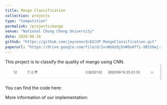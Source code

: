 ```yaml
---
title: Mango Classification
collection: projects
type: "Competition"
permalink: /projects/mango
venue: "National Chung Cheng University"
date: 2020-06-16
github: "https://github.com/joycenerd/AICUP_MangoClassification.git"
paperurl: "https://drive.google.com/file/d/1vvNUUzQjSnW9sH7fi-XBtS0wj-JHNU6d/view?usp=sharing"
---
```


This project is to classify the quality of mango using CNN.
<img src="/images/mango.png">

You can find the code here: <a href="https://github.com/joycenerd/AICUP_MangoClassification.git" target="_blank"><i class="fab fa-fw fa-github zoom" aria-hidden="true"></i></a>

More information of our implementation: <a href="https://drive.google.com/file/d/1vvNUUzQjSnW9sH7fi-XBtS0wj-JHNU6d/view?usp=sharing" target="_blank"><i class="fas fa-fw fa-file-pdf zoom" aria-hidden="true"></i></a>